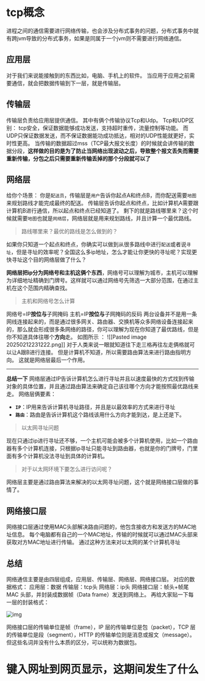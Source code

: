 # tcp概念
进程之间的通信需要进行网络传输，也会涉及分布式事务的问题，分布式事务中就有跨jvm导致的分布式事务，如果是同属于一个jvm则不需要进行网络通信。

## 应用层
对于我们来说能接触到的东西比如，电脑、手机上的软件。
当应用于应用之前需要通信，就会把数据传输到下一层，就是传输层。
## 传输层
传输层负责给应用层提供通信。
其中有俩个传输协议Tcp和Udp。
Tcp和UDP区别：
tcp安全，保证数据能够成功发送，支持超时重传，流量控制等功能。
而UDP只保证数据发送，而不保证数据能功成功抵达，相对的UDP性能就更好，实时性更高。
当传输的数据超过mss（TCP最大报文长度）的时候就会讲传输的数据分段，**这样做的目的是为了防止当网络出现波动之后，导致整个报文丢失而需要重新传输，分包之后只需要重新传输丢掉的那个分段就可以了**
## 网络层

给你个场景：
你是`配送员`，传输层是`用户`告诉你起点A和终点B，而你配送需要`地图`来规划路线才能完成最终的配送。
传输层告诉你起点和终点，比如计算机A需要跟计算机B进行通信，所以起点和终点已经知道了。
剩下的就是路线哪里来？这个时候就需要`地图`也就是`网络层`，网络层就是用来规划路线，并且计算一个最优路线。
>路线哪里来？最优的路线是怎么做到的？

如果你只知道一个起点和终点，你确实可以做到从很多路线中进行`配送`或者说`寻址`，但是寻址的效率呢？全国这么多ip地址，怎么才能让你更快的寻址呢？实现更快寻址这个目的网络层做了什么？

**网络层把ip分为网络号和主机这俩个东西**，网络号可以理解为城市，主机可以理解为详细地址精确到门牌号。这样就可以通过网络号先筛选一大部分范围，在通过主机在这个范围内精确查找。

> 主机和网络号怎么计算

网络号=IP**按位与**子网掩码
主机=IP**按位与**子网掩码的反码
两台设备并不是用一条网线连接起来的，而是通过很多网关、路由器、交换机等众多网络设备连接起来的，那么就会形成很多条网络的路径，你可以理解为现在你知道了最优路线，但是你不知道具体往哪个**方向**走。
如图所示 ：
![[Pasted image 20250212231222.png]]
对于人类来说一眼就知道往下走三格再往左走俩格就可以让A跟B进行连接。
但是计算机不知道，所以需要路由算法来进行路由指明方向。
这就是网络层最后一个作用。

------------------------------------
**总结一下**
网络层通过IP告诉计算机怎么进行寻址并且以速度最快的方式找到传输对象的具体位置，并且通过路由算法来确定自己该往哪个方向才能按照最优路线来走。
网络层俩要素：
- **`IP`**：IP用来告诉计算机寻址路径，并且是以最效率的方式来进行寻址
- **`路由`**：路由是告诉计算机这个路线该用什么方向才能到达，是上还是下。


> 以太网寻址问题

现在只通过ip进行寻址还不够，一个主机可能会被多个计算机使用，比如一个路由器有多个计算机连接，只根据ip寻址只能寻址到路由器，也就是你的门牌号，门里面有多个计算机没法寻址到具体的计算机。

> 对于以太网环境下要怎么进行访问呢？

网络层主要是通过路由算法来解决的以太网寻址问题，这个就是网络接口层做的事情了。
## 网络接口层
网络接口层通过使用MAC头部解决路由问题的，他包含接收方和发送方的MAC地址信息。
每个电脑都有自己的一个MAC地址，传输的时候就可以通过MAC头部来获取对方MAC地址进行传输。
通过这种方法来对以太网的某个计算机寻址
## 总结
网络通信主要是由四层组成，应用层、传输层、网络层、网络接口层。
对应的数据格式：
应用层：数据
传输层：tcp头
网络层：ip头
网络接口层：帧头+帧尾
 MAC 头部，并封装成数据帧（Data frame）发送到网络上。
 再给大家贴一下每一层的封装格式：

![img](https://cdn.xiaolincoding.com/gh/xiaolincoder/ImageHost3@main/%E6%93%8D%E4%BD%9C%E7%B3%BB%E7%BB%9F/%E6%B5%AE%E7%82%B9/%E5%B0%81%E8%A3%85.png)

网络接口层的传输单位是帧（frame），IP 层的传输单位是包（packet），TCP 层的传输单位是段（segment），HTTP 的传输单位则是消息或报文（message）。但这些名词并没有什么本质的区分，可以统称为数据包。
# 键入网址到网页显示，这期间发生了什么
